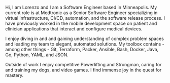 Hi, I am Lorenzo and I am a Software Engineer based in Minneapolis. My current role is at Medtronic as a Senior Software Engineer specializing in virtual infrastructure, CI/CD, automation, and the software release process. 
I have previously worked in the mobile development space on patient and clinician applications that interact and configure medical devices.

I enjoy diving in and and gaining understanding of complex problem spaces and leading my team to elegant, automated solutions. 
My toolbox contains - among other things - Git, Terraform, Packer, Ansible, Bash, Docker, Java, Go, Python, YAML, and JSON.

Outside of work I enjoy competitive Powerlifting and Strongman, caring for and training my dogs, and video games. I find immense joy in the quest for mastery.